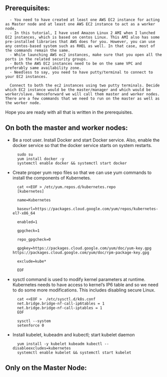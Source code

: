 ## Prerequisites:

      - You need to have created at least one AWS EC2 instance for acting as Master node and at least one AWS EC2 instance to act as a worker node.
      - In this tutorial, I have used Amazon Linux 2 AMI when I lunched EC2 instances, which is based on centos Linux. This AMI also has some pre-installed libraries that AWS does for you. However, you can use any centos-based system such as RHEL as well. In that case, most of the commands remain the same.
      - While launching AWS ec2 instances, make sure that you open all the ports in the related security groups.
      - Both the AWS EC2 instances need to be on the same VPC and preferably same availability zone.
      - Needless to say, you need to have putty/terminal to connect to your EC2 instances.

      Connect to both the ec2 instances using two putty terminals. Decide which EC2 instance would be the master/manager and which would be worker/slave. Henceforward we will call them master and worker nodes. There are a few commands that we need to run on the master as well as the worker node.

Hope you are ready with all that is written in the prerequisites.

## On both the master and worker nodes:

- Be a root user. Install Docker and start Docker service. Also, enable the docker service so that the docker service starts on system restarts.

        sudo su
        yum install docker -y 
        systemctl enable docker && systemctl start docker
        
- Create proper yum repo files so that we can use yum commands to install the components of Kubernetes.

        cat <<EOF > /etc/yum.repos.d/kubernetes.repo
        [kubernetes]

        name=Kubernetes

        baseurl=https://packages.cloud.google.com/yum/repos/kubernetes-el7-x86_64

        enabled=1

        gpgcheck=1

        repo_gpgcheck=0

        gpgkey=https://packages.cloud.google.com/yum/doc/yum-key.gpg https://packages.cloud.google.com/yum/doc/rpm-package-key.gpg

        exclude=kube*

        EOF
        
- sysctl command is used to modify kernel parameters at runtime. Kubernetes needs to have access to kernel’s IP6 table and so we need to do some more modifications. This includes disabling secure Linux.

        cat <<EOF >  /etc/sysctl.d/k8s.conf
        net.bridge.bridge-nf-call-ip6tables = 1
        net.bridge.bridge-nf-call-iptables = 1
        EOF

        sysctl --system
        setenforce 0
        
        
- Install kubelet, kubeadm and kubectl; start kubelet daemon

        yum install -y kubelet kubeadm kubectl --disableexcludes=kubernetes
        systemctl enable kubelet && systemctl start kubelet
        
## Only on the Master Node:
        
        
        
